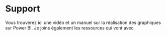 # Support
Vous trouverez ici une vidéo et un manuel sur la réalisation des graphiques sur Power BI. Je joins également les ressources qui vont avec
